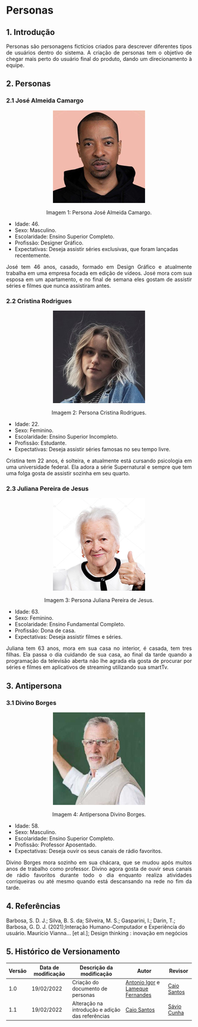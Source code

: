 # Personas

## 1. Introdução

<p align="justify">
Personas são personagens fictícios criados para descrever diferentes tipos de usuários dentro do sistema. A criação de personas tem o objetivo de chegar mais perto do usuário final do produto, dando um direcionamento à equipe.
</p>
  
## 2. Personas
### 2.1 José Almeida Camargo

<center>

![persona](../assets/img/jose.jpg)
  
<figcaption>Imagem 1: Persona José Almeida Camargo.</figcaption>

</center>

- Idade: 46.
- Sexo: Masculino.
- Escolaridade: Ensino Superior Completo.
- Profissão: Designer Gráfico.
- Expectativas: Deseja assistir séries exclusivas, que foram lançadas recentemente.

<p align="justify">
José tem 46 anos, casado, formado em Design Gráfico e atualmente trabalha em uma empresa focada em edição de vídeos. José mora com sua esposa em um apartamento, e no final de semana eles gostam de assistir séries e filmes que nunca assistiram antes.
</p>
  
### 2.2 Cristina Rodrigues

<center>

![persona](../assets/img/cristina.jpg)

<figcaption>Imagem 2: Persona Cristina Rodrigues.</figcaption>

</center>

- Idade: 22.
- Sexo: Feminino.
- Escolaridade: Ensino Superior Incompleto.
- Profissão: Estudante.
- Expectativas: Deseja assistir séries famosas no seu tempo livre.

<p align="justify">
Cristina tem 22 anos, é solteira, e atualmente está cursando psicologia em uma universidade federal. Ela adora a série Supernatural e sempre que tem uma folga gosta de assistir sozinha em seu quarto.
</p>

### 2.3 Juliana Pereira de Jesus

<center>

![persona](../assets/img/juliana.jpg)
  
<figcaption>Imagem 3: Persona Juliana Pereira de Jesus.</figcaption>

</center>

- Idade: 63.
- Sexo: Feminino.
- Escolaridade: Ensino Fundamental Completo.
- Profissão: Dona de casa.
- Expectativas: Deseja assistir filmes e séries.

<p align="justify">
Juliana tem 63 anos, mora em sua casa no interior, é casada, tem tres filhas. Ela passa o dia cuidando de sua casa, ao final da tarde quando a programação da televisão aberta não lhe agrada ela gosta de procurar por séries e filmes em aplicativos de streaming utilizando sua smartTv.
</p>
  
## 3. Antipersona
### 3.1 Divino Borges
<center>

![persona](../assets/img/divino.jpg)

<figcaption>Imagem 4: Antipersona Divino Borges.</figcaption>

</center>

- Idade: 58.
- Sexo: Masculino.
- Escolaridade: Ensino Superior Completo.
- Profissão: Professor Aposentado.
- Expectativas: Deseja ouvir os seus canais de rádio favoritos.

<p align="justify">
Divino Borges mora sozinho em sua chácara, que se mudou após muitos anos de trabalho como professor. Divino agora gosta de ouvir seus canais de rádio favoritos durante todo o dia enquanto realiza atividades corriqueiras ou até mesmo quando está descansando na rede no fim da tarde.
</p>
  
## 4. Referências
Barbosa, S. D. J.; Silva, B. S. da; Silveira, M. S.; Gasparini, I.; Darin, T.; Barbosa, G. D. J. (2021);Interação Humano-Computador e Experiência do usuário.
Maurício Vianna... [et al.]; Design thinking : inovação em negócios



## 5. Histórico de Versionamento

|Versão|Data de modificação|Descrição da modificação|Autor|Revisor|
|-|-|-|-|-|
|1.0|19/02/2022|Criação do documento de personas|[Antonio Igor](https://github.com/antonioigorcarvalho) e [Lameque Fernandes](https://github.com/lamequefernandes)|[Caio Santos](https://github.com/caiobsantos)|
|1.1|19/02/2022|Alteração na introdução e adição das referências|[Caio Santos](https://github.com/caiobsantos)|[Sávio Cunha](https://github.com/savioc2)|
